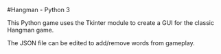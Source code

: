 #Hangman - Python 3

This Python game uses the Tkinter module to create a GUI for the classic Hangman game. 

The JSON file can be edited to add/remove words from gameplay.
